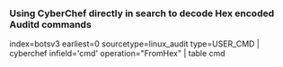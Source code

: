 ### Using CyberChef directly in search to decode Hex encoded Auditd commands

index=botsv3 earliest=0 sourcetype=linux_audit type=USER_CMD
| cyberchef infield='cmd' operation="FromHex"
| table cmd

